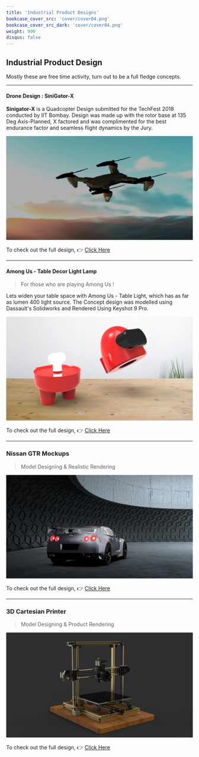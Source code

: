 ```yaml
---
title: 'Industrial Product Designs'
bookcase_cover_src: 'cover/cover04.png'
bookcase_cover_src_dark: 'cover/cover04.png'
weight: 900
disqus: false
---
```


## Industrial Product Design

Mostly these are free time activity, turn out to be a full fledge concepts.

---

#### Drone Design : SiniGator-X
**Sinigator-X** is a Quadcopter Design submitted for the TechFest 2018 conducted by IIT Bombay. Design was made up with the rotor base at 135 Deg Axis-Planned, X factored and was complimented for the best endurance factor and seamless flight dynamics by the Jury.

![ip-drone](ip01.png)

To check out the full design, 👉 [Click Here](https://www.behance.net/gallery/106681963/Drone-Design-SINIGATOR-X)

---

#### Among Us - Table Decor Light Lamp
>For those who are playing Among Us !

Lets widen your table space with Among Us - Table Light, which has as far as lumen 400 light source. The Concept design was modelled using Dassault's Solidworks and Rendered Using Keyshot 9 Pro.

![ip-decor](ip02.png)

To check out the full design, 👉 [Click Here](https://www.behance.net/gallery/106966015/Among-Us-Table-Lamp)

---

### Nissan GTR Mockups
> Model Designing & Realistic Rendering

![ip-nissan](ip03.png)

To check out the full design, 👉 [Click Here](https://www.behance.net/gallery/125810393/Nissan-GTR-Mockup-Design-and-Renders)

---

### 3D Cartesian Printer 
> Model Designing & Product Rendering

![ip-3dprinter](ip04.png)

To check out the full design, 👉 [Click Here](https://www.behance.net/gallery/126872525/3D-Printer-Modelling-and-Renders)
